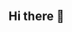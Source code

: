 ## Hi there 👋

<!--
**yonghyewon/yonghyewon** is a ✨ _special_ ✨ repository because its `README.md` (this file) appears on your GitHub profile.
<div align=center>
[![Hits](https://hits.seeyoufarm.com/api/count/incr/badge.svg?url=https%3A%2F%2Fgithub.com%2Fyonghyewon%2Fyonghyewon%2Fedit%2Fmain%2FREADME.md&count_bg=%2379C83D&title_bg=%23555555&icon=&icon_color=%23E7E7E7&title=hits&edge_flat=false)](https://hits.seeyoufarm.com)
